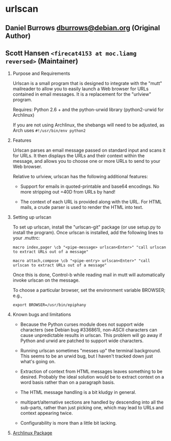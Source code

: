 urlscan
=======
Daniel Burrows <dburrows@debian.org> (Original Author)
------------------------------------
Scott Hansen `<firecat4153 at moc.liamg reversed>` (Maintainer)
-----------------------------------------------

1. Purpose and Requirements

    Urlscan is  a small program that  is designed to  integrate with the
"mutt" mailreader to allow you to easily launch a Web browser for URLs
contained in  email messages.  It  is a replacement for  the "urlview"
program.

    Requires: Python 2.6 + and the python-urwid  library (python2-urwid for
Archlinux)

    If you are not using Archlinux, the shebangs will need to be adjusted, as
Arch uses `#!/usr/bin/env python2`

2. Features

    Urlscan parses an  email message passed on standard  input and scans
it for URLs.   It then displays the URLs and  their context within the
message, and allows you to choose one or more URLs to send to your Web
browser.

    Relative to urlview, urlscan has the following additional features:

    - Support for emails in quoted-printable and base64 encodings.  No
      more stripping out =40D from URLs by hand!

    - The context  of each  URL is provided  along with the  URL.  For
      HTML mails, a crude parser is used to render the HTML into text.

3. Setting up urlscan

    To  set up  urlscan, install  the "urlscan-git" package  (or use setup.py
to install the program).   Once urlscan is installed, add the following lines
to your .muttrc:

    `macro index,pager \cb "<pipe-message> urlscan<Enter>" "call urlscan to extract URLs out of a message"`

    `macro attach,compose \cb "<pipe-entry> urlscan<Enter>" "call urlscan to extract URLs out of a message"`

    Once  this  is done,  Control-b  while  reading  mail in  mutt  will
automatically invoke urlscan on the message.

    To choose  a particular  browser,  set the environment variable BROWSER; e.g.,

    `export BROWSER=/usr/bin/epiphany`

4. Known bugs and limitations

    - Because  the   Python  curses  module  does   not  support  wide
      characters  (see Debian bug  #336861), non-ASCII  characters can
      cause unpredictable  results in  urlscan.  This problem  will go
      away if Python and urwid are patched to support wide characters.

    - Running urlscan  sometimes "messes up"  the terminal background.
      This seems to  be an urwid bug, but I  haven't tracked down just
      what's going on.

    - Extraction of context from  HTML messages leaves something to be
      desired.   Probably  the  ideal  solution would  be  to  extract
      context on a word basis rather than on a paragraph basis.

    - The HTML message handling is a bit kludgy in general.

    - multipart/alternative  sections are  handled by  descending into
      all the sub-parts, rather than  just picking one, which may lead
      to URLs and context appearing twice.

    - Configurability is more than a little bit lacking.

5. [Archlinux Package](https://aur.archlinux.org/packages.php?ID=44853)
